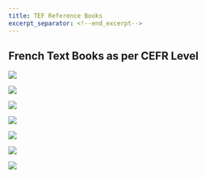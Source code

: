 ```yaml
---
title: TEF Reference Books
excerpt_separator: <!--end_excerpt-->
---
```


## French Text Books as per CEFR Level
<!--end_excerpt-->


    
<a target="_blank"  href="https://www.amazon.in/gp/product/227808318X/ref=as_li_tl?ie=UTF8&camp=3638&creative=24630&creativeASIN=227808318X&linkCode=as2&tag=tefprep2020-21&linkId=34059cb77f40ccfa68c1bc78edfcd281"><img border="0" src="//ws-in.amazon-adsystem.com/widgets/q?_encoding=UTF8&MarketPlace=IN&ASIN=227808318X&ServiceVersion=20070822&ID=AsinImage&WS=1&Format=_SL250_&tag=tefprep2020-21" ></a><img src="//ir-in.amazon-adsystem.com/e/ir?t=tefprep2020-21&l=am2&o=31&a=227808318X" width="1" height="1" border="0" alt="" style="border:none !important; margin:0px !important;" />

<a target="_blank"  href="https://www.amazon.in/gp/product/3125294770/ref=as_li_tl?ie=UTF8&camp=3638&creative=24630&creativeASIN=3125294770&linkCode=as2&tag=tefprep2020-21&linkId=c97fdc27d79818a28df40c15d5df989e"><img border="0" src="//ws-in.amazon-adsystem.com/widgets/q?_encoding=UTF8&MarketPlace=IN&ASIN=3125294770&ServiceVersion=20070822&ID=AsinImage&WS=1&Format=_SL250_&tag=tefprep2020-21" ></a><img src="//ir-in.amazon-adsystem.com/e/ir?t=tefprep2020-21&l=am2&o=31&a=3125294770" width="1" height="1" border="0" alt="" style="border:none !important; margin:0px !important;" />

<a target="_blank"  href="https://www.amazon.in/gp/product/2278087738/ref=as_li_tl?ie=UTF8&camp=3638&creative=24630&creativeASIN=2278087738&linkCode=as2&tag=tefprep2020-21&linkId=a1ead7ac7623b37b60545f9b54a1154e"><img border="0" src="//ws-in.amazon-adsystem.com/widgets/q?_encoding=UTF8&MarketPlace=IN&ASIN=2278087738&ServiceVersion=20070822&ID=AsinImage&WS=1&Format=_SL250_&tag=tefprep2020-21" ></a><img src="//ir-in.amazon-adsystem.com/e/ir?t=tefprep2020-21&l=am2&o=31&a=2278087738" width="1" height="1" border="0" alt="" style="border:none !important; margin:0px !important;" />

<a target="_blank"  href="https://www.amazon.in/gp/product/8194434130/ref=as_li_tl?ie=UTF8&camp=3638&creative=24630&creativeASIN=8194434130&linkCode=as2&tag=tefprep2020-21&linkId=17fe28240a422cdebb6e7ef5dd9de52c"><img border="0" src="//ws-in.amazon-adsystem.com/widgets/q?_encoding=UTF8&MarketPlace=IN&ASIN=8194434130&ServiceVersion=20070822&ID=AsinImage&WS=1&Format=_SL250_&tag=tefprep2020-21" ></a><img src="//ir-in.amazon-adsystem.com/e/ir?t=tefprep2020-21&l=am2&o=31&a=8194434130" width="1" height="1" border="0" alt="" style="border:none !important; margin:0px !important;" />

<a target="_blank"  href="https://www.amazon.in/gp/product/8194434149/ref=as_li_tl?ie=UTF8&camp=3638&creative=24630&creativeASIN=8194434149&linkCode=as2&tag=tefprep2020-21&linkId=97741fe9e65c8c7bd69659db92b70282"><img border="0" src="//ws-in.amazon-adsystem.com/widgets/q?_encoding=UTF8&MarketPlace=IN&ASIN=8194434149&ServiceVersion=20070822&ID=AsinImage&WS=1&Format=_SL250_&tag=tefprep2020-21" ></a><img src="//ir-in.amazon-adsystem.com/e/ir?t=tefprep2020-21&l=am2&o=31&a=8194434149" width="1" height="1" border="0" alt="" style="border:none !important; margin:0px !important;" />

<a target="_blank"  href="https://www.amazon.in/gp/product/B01GGX5DYC/ref=as_li_tl?ie=UTF8&camp=3638&creative=24630&creativeASIN=B01GGX5DYC&linkCode=as2&tag=tefprep2020-21&linkId=5fd5dd95d5934bcc8cefc6e095eecde0"><img border="0" src="//ws-in.amazon-adsystem.com/widgets/q?_encoding=UTF8&MarketPlace=IN&ASIN=B01GGX5DYC&ServiceVersion=20070822&ID=AsinImage&WS=1&Format=_SL250_&tag=tefprep2020-21" ></a><img src="//ir-in.amazon-adsystem.com/e/ir?t=tefprep2020-21&l=am2&o=31&a=B01GGX5DYC" width="1" height="1" border="0" alt="" style="border:none !important; margin:0px !important;" />

<a target="_blank"  href="https://www.amazon.in/gp/product/1260463176/ref=as_li_tl?ie=UTF8&camp=3638&creative=24630&creativeASIN=1260463176&linkCode=as2&tag=tefprep2020-21&linkId=ef2922f747d1dd2d63d0b4d29f36e7e5"><img border="0" src="//ws-in.amazon-adsystem.com/widgets/q?_encoding=UTF8&MarketPlace=IN&ASIN=1260463176&ServiceVersion=20070822&ID=AsinImage&WS=1&Format=_SL250_&tag=tefprep2020-21" ></a><img src="//ir-in.amazon-adsystem.com/e/ir?t=tefprep2020-21&l=am2&o=31&a=1260463176" width="1" height="1" border="0" alt="" style="border:none !important; margin:0px !important;" />





